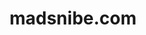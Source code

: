 ---
title: "madsnibe.com"
layout: splash
permalink: /
header:
  overlay_color: "#000"
  overlay_filter: "0.35"
  overlay_image: /assets/images/splash_pic.jpg
  actions:
    - label: "Read more about me here"
      url: /about/
excerpt: "Welcome to my website. Here you can read about who I am and my personal projects as well as my work on hyperspectral thermal imaging related to my studies as an industrial PhD student."
---